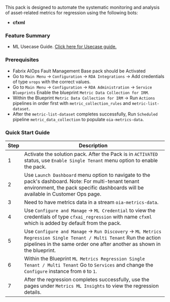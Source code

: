 This pack is designed to automate the systematic monitoring and analysis of asset-related metrics for regression using the following bots:  
 
- **cfxml**  


### Feature Summary
- ML Usecase Guide. <a href="https://bot-docs.cloudfabrix.io/installation_guides/ml_usecase_guide" target="_blank">Click here for Usecase guide.</a>


### Prerequisites
- Fabrix AIOps Fault Management Base pack should be Activated 
- Go to `Main Menu` -> `Configuration` -> `RDA Integrations` -> Add credentials of type `vrops`  with the correct values. 
- Go to `Main Menu` -> `Configuration` -> `RDA Administration` -> `Service Blueprints` Enable the blueprint `Metric Data Collection for IRM`. 
- Within the Blueprint `Metric Data Collection for IRM` -> Run `Actions` pipelines in order first with `metric_collection_rules` and `metric-list-dataset`.
- After the `metric-list-dataset` completes successfully, Run `Scheduled` pipeline `metric_data_collection` to populate `oia-metrics-data`.


### Quick Start Guide  
   
| Step | Description                                                                                                                                                                                      |  
|------|--------------------------------------------------------------------------------------------------------------------------------------------------------------------------------------------------|  
| 1    | Activate the solution pack. After the Pack is in `ACTIVATED` status, use `Enable Single Tenant` menu option to enable the pack.                                                                  |  
| 2    | Use `Launch Dashboard` menu option to navigate to the pack's dashboard. Note: For multi-tenant tenant environment, the pack specific dashboards will be available in Customer Ops page.          |     
| 3    | Need to have metrics data in a stream `oia-metrics-data`.                                                                                                                                        |
| 4    | Use `Configure and Manage` ->  `ML Credential` to view the credentials of type `cfxai_regression` with name `cfxml` which is added by default from the pack.                                     |   
| 5    | Use `Configure and Manage` ->  `Run Discovery`  ->  `ML Metrics Regression Single Tenant / Multi Tenant` Run the action pipelines in the same order one after another as shown in the blueprint. |  
| 6    | Within the Blueprint `ML Metrics Regression Single Tenant / Multi Tenant` Go to `Services` and change the `Configure` instance from `0` to `1`.                                                  |   
| 7    | After the regression completes successfully, use the pages under `Metrics ML Insights` to view the regression details.                                                                           |